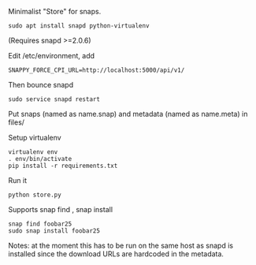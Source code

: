 Minimalist "Store" for snaps.

```
sudo apt install snapd python-virtualenv
```

(Requires snapd >=2.0.6)

Edit /etc/environment, add

```
SNAPPY_FORCE_CPI_URL=http://localhost:5000/api/v1/
```

Then bounce snapd

```
sudo service snapd restart
```

Put snaps (named as name.snap) and metadata (named as name.meta) in files/

Setup virtualenv

```
virtualenv env
. env/bin/activate
pip install -r requirements.txt
```

Run it

```
python store.py
```

Supports snap find <name>, snap install <name>

```
snap find foobar25
sudo snap install foobar25
```

Notes: at the moment this has to be run on the same host as snapd is
installed since the download URLs are hardcoded in the metadata.

